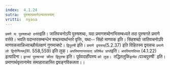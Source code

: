 ```yaml
---
index:  4.1.24
sutra:  पुरुषात्प्रमाणेऽन्यतरस्याम्
vritti:  nyasa
---
```


`प्रमणे यः पुरुषशब्दो वर्त्तते`इति। जातिवचनोऽपि पुरुषशब्दः, यदा प्रमाणशब्देनाभिसम्बध्यते तदा पुरुषगते प्रमाणे वर्त्तते। भवति पदान्तरसम्बन्धेन शब्दस्यार्थान्तरे वृत्तिः, यथा-- सिंहो माणवक इति। सिंहशब्दो जातिवचनोऽपि माणवकसान्निध्याच्छौर्यलक्षणं गुणमाचष्टे। `द्विपुरुषी` इति। `प्रमाणे द्वयसच्`(5.2.37) इति विहितस्य द्वयसचः `प्रमाणे लो द्विगोर्नित्यम्`(वा. 558,559) इति लुक्।
`अपरिमाणान्तत्वात् प्रतिषेध प्राप्ते`इति। `अपरिमाणविस्त` (4.1.22) इत्यादिना।
`द्वाभ्यां पुरुषाभ्यां क्रीता द्विपुरुषा` इति। पूर्ववदार्हीयस्य `को लुक्।
`तद्धितलुकि` इत्येव। `पञ्चपुरुषी` इति। प्रमाणार्थवृत्तानामेव समाहारान्नास्ति द्व्यङ्गविकलता।।

